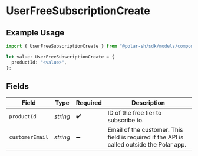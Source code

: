 # UserFreeSubscriptionCreate

## Example Usage

```typescript
import { UserFreeSubscriptionCreate } from "@polar-sh/sdk/models/components";

let value: UserFreeSubscriptionCreate = {
  productId: "<value>",
};
```

## Fields

| Field                                                                                     | Type                                                                                      | Required                                                                                  | Description                                                                               |
| ----------------------------------------------------------------------------------------- | ----------------------------------------------------------------------------------------- | ----------------------------------------------------------------------------------------- | ----------------------------------------------------------------------------------------- |
| `productId`                                                                               | *string*                                                                                  | :heavy_check_mark:                                                                        | ID of the free tier to subscribe to.                                                      |
| `customerEmail`                                                                           | *string*                                                                                  | :heavy_minus_sign:                                                                        | Email of the customer. This field is required if the API is called outside the Polar app. |